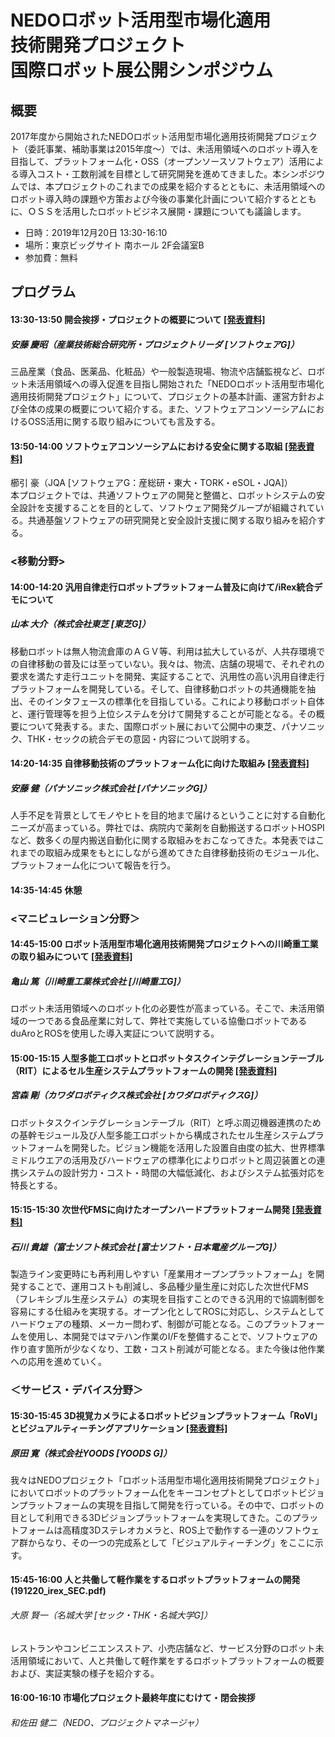 # NEDOロボット活用型市場化適用<br/>技術開発プロジェクト<br/>国際ロボット展公開シンポジウム


## 概要
2017年度から開始されたNEDOロボット活用型市場化適用技術開発プロジェクト（委託事業、補助事業は2015年度～）では、未活用領域へのロボット導入を目指して、プラットフォーム化・OSS（オープンソースソフトウェア）活用による導入コスト・工数削減を目標として研究開発を進めてきました。本シンポジウムでは、本プロジェクトのこれまでの成果を紹介するとともに、未活用領域へのロボット導入時の課題や方策および今後の事業化計画について紹介するとともに、ＯＳＳを活用したロボットビジネス展開・課題についても議論します。

- 日時：2019年12月20日 13:30-16:10 
- 場所：東京ビッグサイト 南ホール 2F会議室B
- 参加費：無料

## プログラム

#### 13:30-13:50 開会挨拶・プロジェクトの概要について [[発表資料]](191220_irex_Ando.pdf)
##### 安藤 慶昭（産業技術総合研究所・プロジェクトリーダ [ソフトウェアG]）<br/>
三品産業（食品、医薬品、化粧品）や一般製造現場、物流や店舗監視など、ロボット未活用領域への導入促進を目指し開始された「NEDOロボット活用型市場化適用技術開発プロジェクト」について、プロジェクトの基本計画、運営方針および全体の成果の概要について紹介する。また、ソフトウェアコンソーシアムにおけるOSS活用に関する取り組みについても言及する。

#### 13:50-14:00 ソフトウェアコンソーシアムにおける安全に関する取組 [[発表資料]](191220_irex_JQA.pdf)
櫛引 豪（JQA [ソフトウェアG：産総研・東大・TORK・eSOL・JQA]）<br/>
本プロジェクトでは、共通ソフトウェアの開発と整備と、ロボットシステムの安全設計を支援することを目的として、ソフトウェア開発グループが組織されている。共通基盤ソフトウェアの研究開発と安全設計支援に関する取り組みを紹介する。

### <移動分野>

#### 14:00-14:20 汎用自律走行ロボットプラットフォーム普及に向けて/iRex統合デモについて
##### 山本 大介（株式会社東芝 [東芝G]）<br/>
移動ロボットは無人物流倉庫のＡＧＶ等、利用は拡大しているが、人共存環境での自律移動の普及には至っていない。我々は、物流、店舗の現場で、それぞれの要求を満たす走行ユニットを開発、実証することで、汎用性の高い汎用自律走行プラットフォームを開発している。そして、自律移動ロボットの共通機能を抽出、そのインタフェースの標準化を目指している。これにより移動ロボット自体と、運行管理等を担う上位システムを分けて開発することが可能となる。その概要について発表する。また、国際ロボット展において公開中の東芝、パナソニック、THK・セックの統合デモの意図・内容について説明する。

#### 14:20-14:35 自律移動技術のプラットフォーム化に向けた取組み [[発表資料]](191220_irex_Panasonic.pdf)
##### 安藤 健（パナソニック株式会社 [パナソニックG]）<br/>
人手不足を背景としてモノやヒトを目的地まで届けるということに対する自動化ニーズが高まっている。弊社では、病院内で薬剤を自動搬送するロボットHOSPIなど、数多くの屋内搬送自動化に関する取組みをおこなってきた。本発表ではこれまでの取組み成果をもとにしながら進めてきた自律移動技術のモジュール化、プラットフォーム化について報告を行う。

#### 14:35-14:45 休憩

### <マニピュレーション分野＞

#### 14:45-15:00 ロボット活用型市場化適用技術開発プロジェクトへの川崎重工業の取り組みについて [[発表資料]](191220_irex_KHI.pdf)
##### 亀山  篤（川崎重工業株式会社 [川崎重工G]）<br/>
ロボット未活用領域へのロボット化の必要性が高まっている。そこで、未活用領域の一つである食品産業に対して、弊社で実施している協働ロボットであるduAroとROSを使用した導入実証について説明する。

#### 15:00-15:15 人型多能工ロボットとロボットタスクインテグレーションテーブル（RIT）によるセル生産システムプラットフォームの開発 [[発表資料]](191220_irex_Kawada.pdf)
##### 宮森 剛（カワダロボティクス株式会社 [カワダロボティクスG]）<br/>
ロボットタスクインテグレーションテーブル（RIT）と呼ぶ周辺機器連携のための基幹モジュール及び人型多能工ロボットから構成されたセル生産システムプラットフォームを開発した。ビジョン機能を活用した設置自由度の拡大、世界標準ミドルウエアの活用及びハードウェアの標準化によりロボットと周辺装置との連携システムの設計労力・コスト・時間の大幅低減化、およびシステム拡張対応を特長とする。

#### 15:15-15:30 次世代FMSに向けたオープンハードプラットフォーム開発 [[発表資料]](191220_irex_FSI.pdf)
##### 石川 貴雄（富士ソフト株式会社 [富士ソフト・日本電産グループG]）<br/>
製造ライン変更時にも再利用しやすい「産業用オープンプラットフォーム」を開発することで、運用コストも削減し、多品種少量生産に対応した次世代FMS（フレキシブル生産システム）の実現を目指すことのできる汎用的で協調制御を容易にする仕組みを実現する。オープン化としてROSに対応し、システムとしてハードウェアの種類、メーカー問わず、制御が可能となる。このプラットフォームを使用し、本開発ではマテハン作業のI/Fを整備することで、ソフトウェアの作り直す箇所が少なくなり、工数・コスト削減が可能となる。また今後は他作業への応用を進めていく。

### ＜サービス・デバイス分野＞

#### 15:30-15:45  3D視覚カメラによるロボットビジョンプラットフォーム「RoVI」とビジュアルティーチングアプリケーション [[発表資料]](191220_irex_YOODS.pdf)
##### 原田 寛（株式会社YOODS [YOODS G]）<br/>
我々はNEDOプロジェクト「ロボット活用型市場化適用技術開発プロジェクト」においてロボットのプラットフォーム化をキーコンセプトとしてロボットビジョンプラットフォームの実現を目指して開発を行っている。その中で、ロボットの目として利用できる3Dビジョンプラットフォームを実現してきた。このプラットフォームは高精度3Dステレオカメラと、ROS上で動作する一連のソフトウェア群からなり、その一つの完成系として「ビジュアルティーチング」をここに示す。

#### 15:45-16:00 人と共働して軽作業をするロボットプラットフォームの開発(191220_irex_SEC.pdf)
###### 大原 賢一（名城大学 [セック・THK・名城大学G]）<br/>
レストランやコンビニエンスストア、小売店舗など、サービス分野のロボット未活用領域において、人と共働して軽作業をするロボットプラットフォームの概要および、実証実験の様子を紹介する。

#### 16:00-16:10 市場化プロジェクト最終年度にむけて・閉会挨拶
###### 和佐田 健二（NEDO、プロジェクトマネージャ）
